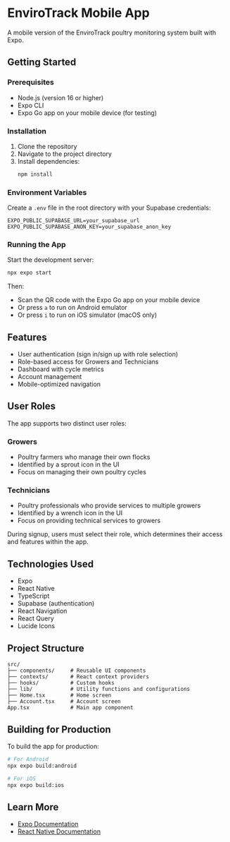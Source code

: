 # EnviroTrack Mobile App

A mobile version of the EnviroTrack poultry monitoring system built with Expo.

## Getting Started

### Prerequisites

- Node.js (version 16 or higher)
- Expo CLI
- Expo Go app on your mobile device (for testing)

### Installation

1. Clone the repository
2. Navigate to the project directory
3. Install dependencies:
   ```bash
   npm install
   ```

### Environment Variables

Create a `.env` file in the root directory with your Supabase credentials:

```env
EXPO_PUBLIC_SUPABASE_URL=your_supabase_url
EXPO_PUBLIC_SUPABASE_ANON_KEY=your_supabase_anon_key
```

### Running the App

Start the development server:
```bash
npx expo start
```

Then:
- Scan the QR code with the Expo Go app on your mobile device
- Or press `a` to run on Android emulator
- Or press `i` to run on iOS simulator (macOS only)

## Features

- User authentication (sign in/sign up with role selection)
- Role-based access for Growers and Technicians
- Dashboard with cycle metrics
- Account management
- Mobile-optimized navigation

## User Roles

The app supports two distinct user roles:

### Growers
- Poultry farmers who manage their own flocks
- Identified by a sprout icon in the UI
- Focus on managing their own poultry cycles

### Technicians
- Poultry professionals who provide services to multiple growers
- Identified by a wrench icon in the UI
- Focus on providing technical services to growers

During signup, users must select their role, which determines their access and features within the app.

## Technologies Used

- Expo
- React Native
- TypeScript
- Supabase (authentication)
- React Navigation
- React Query
- Lucide Icons

## Project Structure

```
src/
├── components/     # Reusable UI components
├── contexts/       # React context providers
├── hooks/          # Custom hooks
├── lib/            # Utility functions and configurations
├── Home.tsx        # Home screen
├── Account.tsx     # Account screen
App.tsx             # Main app component
```

## Building for Production

To build the app for production:

```bash
# For Android
npx expo build:android

# For iOS
npx expo build:ios
```

## Learn More

- [Expo Documentation](https://docs.expo.dev/)
- [React Native Documentation](https://reactnative.dev/)
